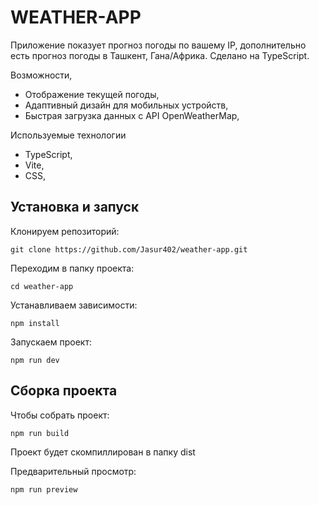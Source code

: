 # WEATHER-APP

Приложение показует прогноз погоды по вашему IP, дополнительно есть прогноз погоды в Ташкент, Гана/Африка. Сделано на TypeScript.

Возможности,
* Отображение текущей погоды,
* Адаптивный дизайн для мобильных устройств,
* Быстрая загрузка данных с API OpenWeatherMap,

Используемые технологии
* TypeScript,
* Vite,
* CSS,

## Установка и запуск

Клонируем репозиторий:

```
git clone https://github.com/Jasur402/weather-app.git
```

Переходим в папку проекта:

```
cd weather-app
```

Устанавливаем зависимости:

```
npm install
```

Запускаем проект:

```
npm run dev 
```

## Сборка проекта

Чтобы собрать проект:

```
npm run build
```

Проект будет скомпиллирован в папку dist

Предварительный просмотр:

```
npm run preview
```



